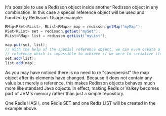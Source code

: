 It's possible to use a Redisson object inside another Redisson object in any combination. In this case a special reference object will be used and handled by Redisson.
Usage example:
```java
RMap<RSet<RList>, RList<RMap>> map = redisson.getMap("myMap");
RSet<RList> set = redisson.getSet("mySet");
RList<RMap> list = redisson.getList("myList");

map.put(set, list);
// With the help of the special reference object, we can even create a circular
// reference which is impossible to achieve if we were to serialize its content
set.add(list);
list.add(map);
```
As you may have noticed there is no need to re "save/persist" the map object after its elements have changed. Because it does not contain any value but merely a reference, this makes Redisson objects behaves much more like standard Java objects. In effect, making Redis or Valkey becomes part of JVM's memory rather than just a simple repository.

One Redis HASH, one Redis SET and one Redis LIST will be created in the example above.